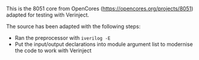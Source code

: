 
This is the 8051 core from OpenCores (<https://opencores.org/projects/8051>) adapted for testing with Verinject.


The source has been adapted with the following steps:
 * Ran the preprocessor with `iverilog -E`
 * Put the input/output declarations into module argument list to modernise the code to work with Verinject